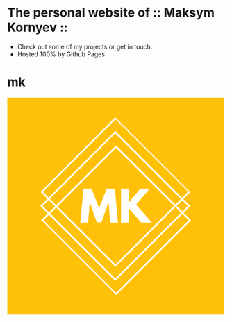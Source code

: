 # The personal website of :: Maksym Kornyev :: 

* Check out some of my projects or get in touch. 
* Hosted 100% by Github Pages 

# mk
![alt text](MK.png "Logo")
